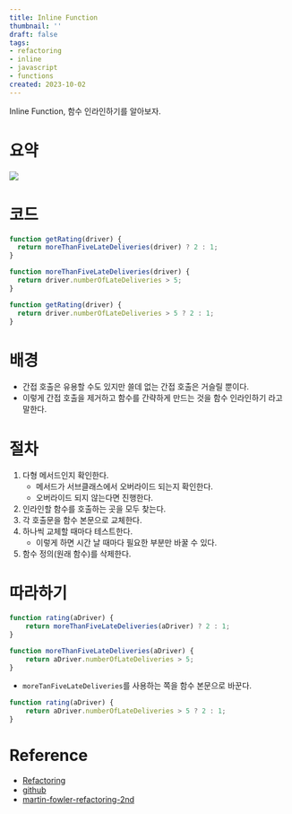 ```yaml
---
title: Inline Function
thumbnail: ''
draft: false
tags:
- refactoring
- inline
- javascript
- functions
created: 2023-10-02
---
```


Inline Function, 함수 인라인하기를 알아보자.

# 요약

![](Refactoring_15_InlineFunction_0.png)

# 코드

````javascript
function getRating(driver) {
  return moreThanFiveLateDeliveries(driver) ? 2 : 1;
}

function moreThanFiveLateDeliveries(driver) {
  return driver.numberOfLateDeliveries > 5;
}
````

````javascript
function getRating(driver) {
  return driver.numberOfLateDeliveries > 5 ? 2 : 1;
}
````

# 배경

* 간접 호출은 유용할 수도 있지만 쓸데 없는 간접 호출은 거슬릴 뿐이다.
* 이렇게 간접 호출을 제거하고 함수를 간략하게 만드는 것을 함수 인라인하기 라고 말한다.

# 절차

1. 다형 메서드인지 확인한다.
   * 메서드가 서브클래스에서 오버라이드 되는지 확인한다.
   * 오버라이드 되지 않는다면 진행한다.
1. 인라인할 함수를 호출하는 곳을 모두 찾는다.
1. 각 호출문을 함수 본문으로 교체한다.
1. 하나씩 교체할 때마다 테스트한다.
   * 이렇게 하면 시간 날 때마다 필요한 부분만 바꿀 수 있다.
1. 함수 정의(원래 함수)를 삭제한다.

# 따라하기

````javascript
function rating(aDriver) {
    return moreThanFiveLateDeliveries(aDriver) ? 2 : 1;
}

function moreThanFiveLateDeliveries(aDriver) {
    return aDriver.numberOfLateDeliveries > 5;
}
````

* `moreTanFiveLateDeliveries`를 사용하는 쪽을 함수 본문으로 바꾼다.

````javascript
function rating(aDriver) {
    return aDriver.numberOfLateDeliveries > 5 ? 2 : 1;
}
````

# Reference

* [Refactoring](https://product.kyobobook.co.kr/detail/S000001810241)
* [github](https://github.com/WegraLee/Refactoring)
* [martin-fowler-refactoring-2nd](https://github.com/wickedwukong/martin-fowler-refactoring-2nd)
